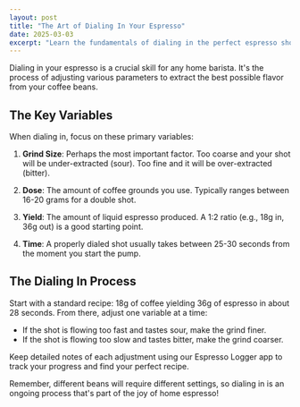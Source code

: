 ```yaml
---
layout: post
title: "The Art of Dialing In Your Espresso"
date: 2025-03-03
excerpt: "Learn the fundamentals of dialing in the perfect espresso shot."
---
```


Dialing in your espresso is a crucial skill for any home barista. It's the process of adjusting various parameters to extract the best possible flavor from your coffee beans.

## The Key Variables

When dialing in, focus on these primary variables:

1. **Grind Size**: Perhaps the most important factor. Too coarse and your shot will be under-extracted (sour). Too fine and it will be over-extracted (bitter).

2. **Dose**: The amount of coffee grounds you use. Typically ranges between 16-20 grams for a double shot.

3. **Yield**: The amount of liquid espresso produced. A 1:2 ratio (e.g., 18g in, 36g out) is a good starting point.

4. **Time**: A properly dialed shot usually takes between 25-30 seconds from the moment you start the pump.

## The Dialing In Process

Start with a standard recipe: 18g of coffee yielding 36g of espresso in about 28 seconds. From there, adjust one variable at a time:

- If the shot is flowing too fast and tastes sour, make the grind finer.
- If the shot is flowing too slow and tastes bitter, make the grind coarser.

Keep detailed notes of each adjustment using our Espresso Logger app to track your progress and find your perfect recipe.

Remember, different beans will require different settings, so dialing in is an ongoing process that's part of the joy of home espresso!
